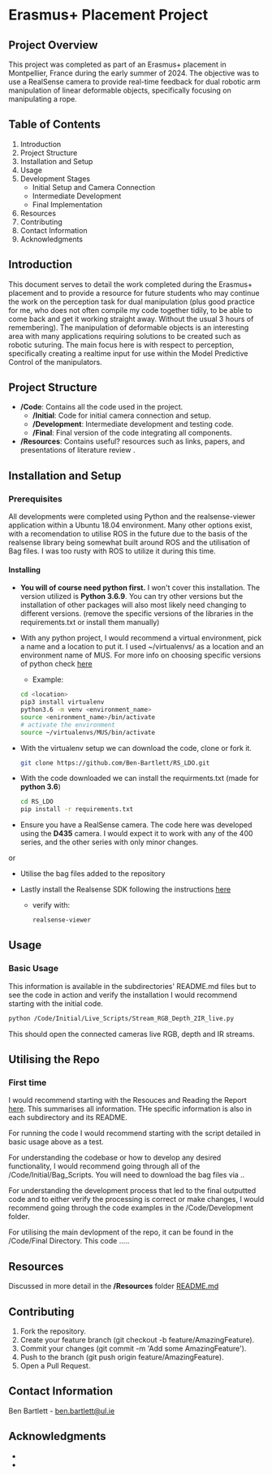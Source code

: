 # Erasmus+ Placement Project

## Project Overview
This project was completed as part of an Erasmus+ placement in Montpellier, France during the early summer of 2024. The objective was to use a RealSense camera to provide real-time feedback for dual robotic arm manipulation of linear deformable objects, specifically focusing on manipulating a rope.

## Table of Contents
1. Introduction
2. Project Structure
3. Installation and Setup
4. Usage
5. Development Stages
   - Initial Setup and Camera Connection
   - Intermediate Development
   - Final Implementation
6. Resources
7. Contributing
8. Contact Information
9. Acknowledgments

## Introduction
This document serves to detail the work completed during the Erasmus+ placement and to provide a resource for future students who may continue the work on the perception task for dual manipulation (plus good practice for me, who does not often compile my code together tidily, to be able to come back and get it working straight away. Without the usual 3 hours of remembering). The manipulation of deformable objects is an interesting area with many applications requiring solutions to be created such as robotic suturing. The main focus here is with respect to perception, specifically creating a realtime input for use within the Model Predictive Control of the manipulators.

## Project Structure
- **/Code**: Contains all the code used in the project.
  - **/Initial**: Code for initial camera connection and setup.
  - **/Development**: Intermediate development and testing code.
  - **/Final**: Final version of the code integrating all components.
- **/Resources**: Contains useful? resources such as links, papers, and presentations of literature review .


## Installation and Setup
### Prerequisites
All developments were completed using Python and the realsense-viewer application within a Ubuntu 18.04 environment. Many other options exist, with a recomendation to utilise ROS in the future due to the basis of the realsense library being somewhat built around ROS and the utilisation of Bag files. I was too rusty with ROS to utilize it during this time. 

#### Installing
- __You will of course need python first.__ I won't cover this installation. The version utilized is __Python 3.6.9__. You can try other versions but the installation of other packages will also most likely need changing to different versions. (remove the specific versions of the libraries in the requirements.txt or install them manually) 

- With any python project, I would recommend a virtual environment, pick a name and a location to put it. I used ~/virtualenvs/ as a location and an environment name of MUS. For more info on choosing specific versions of python check [here](https://www.freecodecamp.org/news/how-to-setup-virtual-environments-in-python/)
  - Example: 
  ```bash
  cd <location>
  pip3 install virtualenv
  python3.6 -m venv <environment_name>
  source <enironment_name>/bin/activate
  # activate the environment
  source ~/virtualenvs/MUS/bin/activate
- With the virtualenv setup we can download the code, clone or fork it.
  ```bash
  git clone https://github.com/Ben-Bartlett/RS_LDO.git
  
- With the code downloaded we can install the requirments.txt (made for __python 3.6__)
  ```bash
  cd RS_LDO
  pip install -r requirements.txt
  
- Ensure you have a RealSense camera. The code here was developed using the __D435__ camera. I would expect it to work with any of the 400 series, and the other series with only minor changes.

or

- Utilise the bag files added to the repository

- Lastly install the Realsense SDK following the instructions [here](https://github.com/IntelRealSense/librealsense/blob/master/doc/distribution_linux.md)
  - verify with:
    ```bash
    realsense-viewer

## Usage
### Basic Usage
This information is available in the subdirectories' README.md files but to see the code in action and verify the installation I would recommend starting with the initial code.
  ```bash
  python /Code/Initial/Live_Scripts/Stream_RGB_Depth_2IR_live.py
  ```
This should open the connected cameras live RGB, depth and IR streams. 

## Utilising the Repo 
### First time
I would recommend starting with the Resouces and Reading the Report [here]().
This summarises all information. THe specific information is also in each subdirectory and its README.

For running the code I would recommend starting with the script detailed in basic usage above as a test. 

For understanding the codebase or how to develop any desired functionality, I would recommend going through all of the /Code/Initial/Bag_Scripts. You will need to download the bag files via ..

For understanding the development process that led to the final outputted code and to either verify the processing is correct or make changes, I would recommend going through the code examples in the /Code/Development folder. 

For utilising the main devlopment of the repo, it can be found in the /Code/Final Directory. This code .....

## Resources
Discussed in more detail in the **/Resources** folder [README.md](https://github.com/Ben-Bartlett/RS_LDO/blob/main/Resources/README.md)

## Contributing
1. Fork the repository.
2. Create your feature branch (git checkout -b feature/AmazingFeature).
3. Commit your changes (git commit -m 'Add some AmazingFeature').
4. Push to the branch (git push origin feature/AmazingFeature).
5. Open a Pull Request.


## Contact Information
Ben Bartlett - ben.bartlett@ul.ie


## Acknowledgments
-
-
